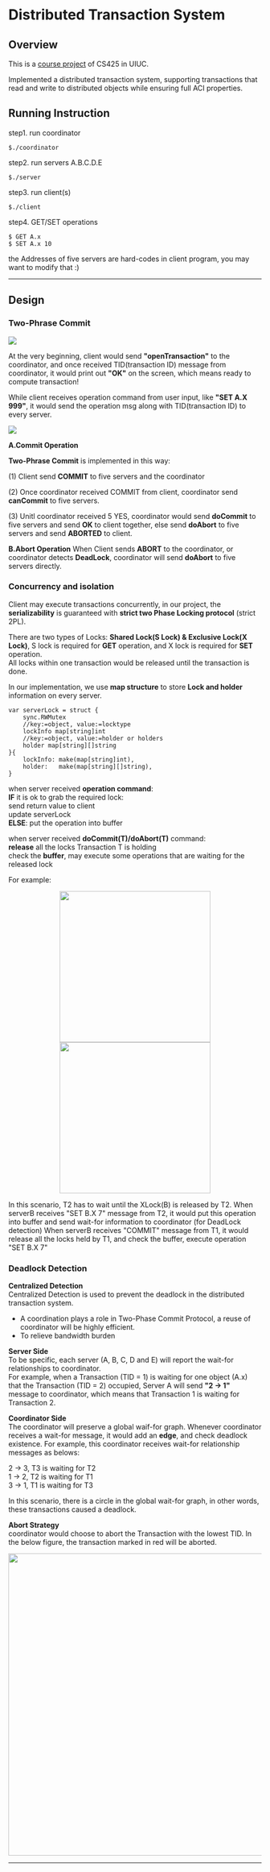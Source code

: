 # Distributed Transaction System

## Overview
This is a [course project](https://courses.engr.illinois.edu/ece428/sp2019//mps/mp3.html) of CS425 in UIUC.  

Implemented a distributed transaction system, supporting transactions that read and write to distributed objects while ensuring full ACI properties.  

## Running Instruction

step1. run coordinator

```
$./coordinator
```
step2. run servers A.B.C.D.E

```
$./server
```
step3. run client(s)

```
$./client
```
step4. GET/SET operations

```
$ GET A.x
$ SET A.x 10
```
the Addresses of five servers are hard-codes in client program, you may want to modify that :)

***

## Design

### Two-Phrase Commit
![](http://ww2.sinaimg.cn/large/006tNc79ly1g5fq37x55ej30n90cwacb.jpg)

At the very beginning, client would send **"openTransaction"** to the coordinator, and once received TID(transaction ID) message from coordinator, it would print out **"OK"** on the screen, which means ready to compute transaction!  

While client receives operation command from user input, like  **"SET A.X 999"**, it would send the operation msg along with TID(transaction ID) to every server.

![](http://ww1.sinaimg.cn/large/006tNc79ly1g5frb038c5j30l00ewtbh.jpg)

**A.Commit Operation**  

**Two-Phrase Commit**  is implemented in this way:  

(1) Client send **COMMIT** to five servers and the coordinator  

(2) Once coordinator received COMMIT from client, coordinator send **canCommit** to five servers.  

(3) Unitl coordinator received 5 YES, coordinator would send **doCommit** to five servers and send **OK** to client together, else send **doAbort** to five servers and send **ABORTED** to client.

**B.Abort Operation**
When Client sends **ABORT** to the coordinator, or coordinator detects **DeadLock**, coordinator will send **doAbort** to five servers directly.

### Concurrency and isolation
Client may execute transactions concurrently, in our project, the **serializability** is guaranteed with **strict two Phase Locking protocol** (strict 2PL).  

There are two types of Locks: **Shared Lock(S Lock) & Exclusive Lock(X Lock)**, S lock is required for **GET** operation, and X lock is required for **SET** operation.  
All locks within one transaction would be released until the transaction is done.

In our implementation, we use **map structure** to store **Lock and holder** information on every server.

```
var serverLock = struct {
	sync.RWMutex
	//key:=object, value:=locktype
	lockInfo map[string]int
	//key:=object, value:=holder or holders
	holder map[string][]string
}{
	lockInfo: make(map[string]int),
	holder:   make(map[string][]string),
}
```

when server received **operation command**:  
**IF** it is ok to grab the required lock:  
send return value to client  
update serverLock   
**ELSE**: 
put the operation into buffer
 
when server received **doCommit(T)/doAbort(T)** command:  
**release** all the locks Transaction T is holding  
 check the **buffer**, may execute some operations that are waiting for the released lock

For example:  

<p align="center">

  <img width="300" src="http://ww3.sinaimg.cn/large/006tNc79ly1g5fqnezkwpj30ec0alwf4.jpg">
    <img width="300" src="http://ww2.sinaimg.cn/large/006tNc79ly1g5fqns6kmpj30ja08ddgk.jpg">
  
</p>

In this scenario, T2 has to wait until the XLock(B) is released by T2.
When serverB receives "SET B.X 7" message from T2, it would put this operation into buffer and send wait-for information to coordinator (for DeadLock detection)
When serverB receives "COMMIT" message from T1, it would release all the locks held by T1, and check the buffer, execute operation "SET B.X 7"

### Deadlock Detection

**Centralized Detection**  
Centralized Detection is used to prevent the deadlock in the distributed transaction system.
- A coordination plays a role in Two-Phase Commit Protocol, a reuse of coordinator will be highly efficient.
- To relieve bandwidth burden

**Server Side**  
To be specific, each server (A, B, C, D and E) will report the wait-for relationships to coordinator.  
For example, when a Transaction (TID = 1) is waiting for one object (A.x) that the Transaction (TID = 2) occupied, Server A will send **"2 → 1"**  message to coordinator, which means that Transaction 1 is waiting for Transaction 2.

**Coordinator Side**  
The coordinator will preserve a global waif-for graph. Whenever coordinator receives a wait-for message, it would add an 
**edge**, and check deadlock existence. For example, this coordinator receives wait-for relationship messages as belows:  

2 → 3, T3 is waiting for T2  
1 → 2, T2 is waiting for T1  
3 → 1, T1 is waiting for T3  

In this scenario, there is a circle in the global wait-for graph, in other words, these transactions caused a deadlock.

**Abort Strategy**  
coordinator would choose to abort the Transaction with the lowest TID. In the below figure, the transaction marked in red will be aborted.
<p align="center">
    <img width="600" src="http://ww3.sinaimg.cn/large/006tNc79ly1g5fqvo2pdqj30fz09hdge.jpg">
</p>

*** 
